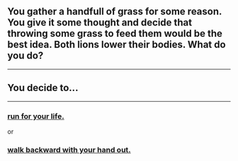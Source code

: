 ## You gather a handfull of grass for some reason. You give it some thought and decide that throwing some grass to feed them would be the best idea. Both lions lower their bodies. What do you do?
---
## You decide to...
---
### [run for your life.](Hunt/End.md)
or   
### [walk backward with your hand out.](Friends/Lick.md)